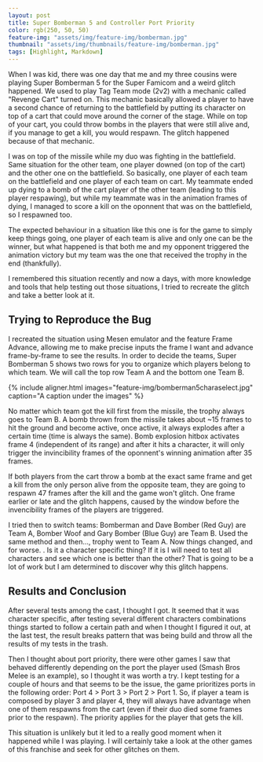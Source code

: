 ```yaml
---
layout: post
title: Super Bomberman 5 and Controller Port Priority
color: rgb(250, 50, 50)
feature-img: "assets/img/feature-img/bomberman.jpg"
thumbnail: "assets/img/thumbnails/feature-img/bomberman.jpg"
tags: [Highlight, Markdown]
---
```

When I was kid, there was one day that me and my three cousins were playing Super Bomberman 5 for the Super Famicom and a weird glitch happened. We used to play Tag Team mode (2v2) with a mechanic called "Revenge Cart" turned on. This mechanic basically allowed a player to have a second chance of returning to the battlefield by putting its character on top of a cart that could move around the corner of the stage. While on top of your cart, you could throw bombs in the players that were still alive and, if you manage to get a kill, you would respawn. The glitch happened because of that mechanic.

I was on top of the missile while my duo was fighting in the battlefield. Same situation for the other team, one player downed (on top of the cart) and the other one on the battlefield. So basically, one player of each team on the battlefield and one player of each team on cart. My teammate ended up dying to a bomb of the cart player of the other team (leading to this player respawing), but while my teammate was in the animation frames of dying, I managed to score a kill on the oponnent that was on the battlefield, so I respawned too.

The expected behaviour in a situation like this one is for the game to simply keep things going, one player of each team is alive and only one can be the winner, but what happened is that both me and my opponent triggered the animation victory but my team was the one that received the trophy in the end (thankfully).

I remembered this situation recently and now a days, with more knowledge and tools that help testing out those situations, I tried to recreate the glitch and take a better look at it.

## Trying to Reproduce the Bug
I recreated the situation using Mesen emulator and the feature Frame Advance, allowing me to make precise inputs the frame I want and advance frame-by-frame to see the results. In order to decide the teams, Super Bomberman 5 shows two rows for you to organize which players belong to which team. We will call the top row Team A and the bottom one Team B.

{% include aligner.html images="feature-img/bomberman5charaselect.jpg" caption="A caption under the images" %}

No matter which team got the kill first from the missile, the trophy always goes to Team B. A bomb thrown from the missile takes about ~15 frames to hit the ground and become active, once active, it always explodes after a certain time (time is always the same). Bomb explosion hitbox activates frame 4 (independent of its range) and after it hits a character, it will only trigger the invincibility frames of the oponnent's winning animation after 35 frames.

If both players from the cart throw a bomb at the exact same frame and get a kill from the only person alive from the opposite team, they are going to respawn 47 frames after the kill and the game won't glitch. One frame earlier or late and the glitch happens, caused by the window before the invencibility frames of the players are triggered.

I tried then to switch teams: Bomberman and Dave Bomber (Red Guy) are Team A, Bomber Woof and Gary Bomber (Blue Guy) are Team B. Used the same method and then..., trophy went to Team A. Now things changed, and for worse. . Is it a character specific thing? If it is I will need to test all characters and see which one is better than the other? That is going to be a lot of work but I am determined to discover why this glitch happens.

## Results and Conclusion
After several tests among the cast, I thought I got. It seemed that it was character specific, after testing several different characters combinations things started to follow a certain path and when I thought I figured it out, at the last test, the result breaks pattern that was being build and throw all the results of my tests in the trash.

Then I thought about port priority, there were other games I saw that behaved differently depending on the port the player used (Smash Bros Melee is an example), so I thought it was worth a try. I kept testing for a couple of hours and that seems to be the issue, the game prioritizes ports in the following order: Port 4 > Port 3 > Port 2 > Port 1. So, if player a team is composed by player 3 and player 4, they will always have advantage when one of them respawns from the cart (even if their duo died some frames prior to the respawn). The priority applies for the player that gets the kill.

This situation is unlikely but it led to a really good moment when it happened while I was playing. I will certainly take a look at the other games of this franchise and seek for other glitches on them.
